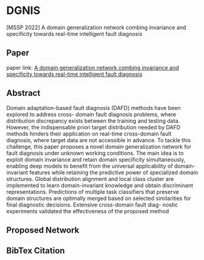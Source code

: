 # DGNIS
[MSSP 2022] A domain generalization network combing invariance and specificity towards real-time intelligent fault diagnosis


## Paper

paper link: [A domain generalization network combing invariance and specificity towards real-time intelligent fault diagnosis](https://www.sciencedirect.com/science/article/pii/S0888327022001686)

## Abstract

Domain adaptation-based fault diagnosis (DAFD) methods have been explored to address cross- domain fault diagnosis problems, where distribution discrepancy exists between the training and testing data. However, the indispensable priori target distribution needed by DAFD methods hinders their application on real-time cross-domain fault diagnosis, where target data are not accessible in advance. To tackle this challenge, this paper proposes a novel domain generalization network for fault diagnosis under unknown working conditions. The main idea is to exploit domain invariance and retain domain specificity simultaneously, enabling deep models to benefit from the universal applicability of domain-invariant features while retaining the predictive power of specialized domain structures. Global distribution alignment and local class cluster are implemented to learn domain-invariant knowledge and obtain discriminant representations. Predictions of multiple task classifiers that preserve domain structures are optimally merged based on selected similarities for final diagnostic decisions. Extensive cross-domain fault diag- nostic experiments validated the effectiveness of the proposed method

##  Proposed Network 



##  BibTex Citation
